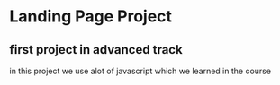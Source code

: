 # Landing Page Project

## first project in advanced track

in this project we use alot of javascript which we learned in the course
